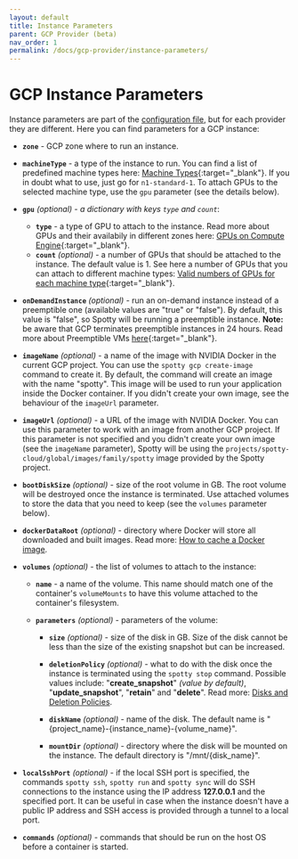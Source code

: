 ```yaml
---
layout: default
title: Instance Parameters
parent: GCP Provider (beta)
nav_order: 1
permalink: /docs/gcp-provider/instance-parameters/
---
```


# GCP Instance Parameters

Instance parameters are part of the [configuration file](/spotty/docs/configuration-file/), but 
for each provider they are different. Here you can find parameters for a GCP instance:

- __`zone`__ - GCP zone where to run an instance.

- __`machineType`__ - a type of the instance to run. You can find a list of predefined machine types
here: [Machine Types](https://cloud.google.com/compute/docs/machine-types){:target="_blank"}. If you in doubt what to use,
just go for `n1-standard-1`. To attach GPUs to the selected machine type, use the `gpu` parameter (see 
the details below).

- __`gpu`__ _(optional)_ - _a dictionary with keys `type` and `count`_:
    - __`type`__ - a type of GPU to attach to the instance. Read more about GPUs and their availabily
    in different zones here: [GPUs on Compute Engine](https://cloud.google.com/compute/docs/gpus/){:target="_blank"}.
    - __`count`__ _(optional)_ - a number of GPUs that should be attached to the instance. The default
    value is 1. See here a number of GPUs that you can attach to different machine types: 
    [Valid numbers of GPUs for each machine type](https://cloud.google.com/ml-engine/docs/tensorflow/using-gpus#gpu-compatibility-table){:target="_blank"}.

- __`onDemandInstance`__ _(optional)_ - run an on-demand instance instead of a preemptible one (available values are 
"true" or "false"). By default, this value is "false", so Spotty will be running a preemptible instance. __Note:__ be 
aware that GCP terminates preemptible instances in 24 hours. Read more about Preemptible VMs 
[here](https://cloud.google.com/compute/docs/instances/preemptible){:target="_blank"}.

- __`imageName`__ _(optional)_ - a name of the image with NVIDIA Docker in the current GCP project. You can use 
the `spotty gcp create-image` command to create it. By default, the command will create an image with the name 
"spotty". This image will be used to run your application inside the Docker container. If you didn't create your own 
image, see the behaviour of the `imageUrl` parameter.

- __`imageUrl`__ _(optional)_ - a URL of the image with NVIDIA Docker. You can use this parameter to work with an image
from another GCP project. If this parameter is not specified and you didn't create your own image (see the `imageName` 
parameter), Spotty will be using the `projects/spotty-cloud/global/images/family/spotty` image provided by the Spotty 
project.

- __`bootDiskSize`__ _(optional)_ - size of the root volume in GB. The root volume will be destroyed once 
the instance is terminated. Use attached volumes to store the data that you need to keep (see the `volumes` 
parameter below).

- __`dockerDataRoot`__ _(optional)_ - directory where Docker will store all downloaded and built images. 
Read more: [How to cache a Docker image](/spotty/docs/faq/#how-to-cache-a-docker-image).

- __`volumes`__ _(optional)_ - the list of volumes to attach to the instance:
    - __`name`__ - a name of the volume. This name should match one of the container's `volumeMounts` to have this 
    volume attached to the container's filesystem.

    - __`parameters`__ _(optional)_ - parameters of the volume:
        - __`size`__ _(optional)_ - size of the disk in GB. Size of the disk cannot be less than the size of 
        the existing snapshot but can be increased.

        - __`deletionPolicy`__ _(optional)_ - what to do with the disk once the instance is terminated using the 
        `spotty stop` command. Possible values include: "__create_snapshot__" _(value by default)_, "__update_snapshot__", 
        "__retain__" and  "__delete__". Read more: [Disks and Deletion Policies](/spotty/docs/gcp-provider/disks-and-deletion-policies/).

        - __`diskName`__ _(optional)_ - name of the disk. The default name is 
        "{project_name}-{instance_name}-{volume_name}".

        - __`mountDir`__ _(optional)_ - directory where the disk will be mounted on the instance. The default 
        directory is "/mnt/{disk_name}".

- __`localSshPort`__ _(optional)_ - if the local SSH port is specified, the commands `spotty ssh`, `spotty run` 
and `spotty sync` will do SSH connections to the instance using the IP address __127.0.0.1__ and the specified port. 
It can be useful in case when the instance doesn't have a public IP address and SSH access is provided through a 
tunnel to a local port.

- __`commands`__ _(optional)_ - commands that should be run on the host OS before a container is started.
